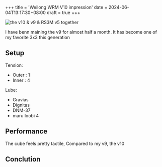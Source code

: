 +++
title = 'Weilong WRM V10 impression'
date = 2024-06-04T13:17:30+08:00
draft = true
+++

![the v10 & v9 & RS3M v5 together]()

I have benn maining the v9 for almost half a month. It has become one of my favorite 3x3 this generation


## Setup

Tension:
- Outer : 1 
- Inner : 4

Lube:
- Gravias
- Dignitas
- DNM-37
- maru loobi 4

## Performance

The cube feels pretty tactile, 
Compared to my v9, the v10 

## Conclution


